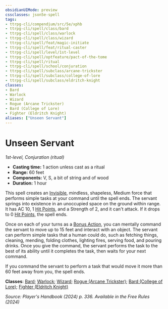 ```yaml
---
obsidianUIMode: preview
cssclasses: json5e-spell
tags:
- ttrpg-cli/compendium/src/5e/xphb
- ttrpg-cli/spell/class/bard
- ttrpg-cli/spell/class/warlock
- ttrpg-cli/spell/class/wizard
- ttrpg-cli/spell/feat/magic-initiate
- ttrpg-cli/spell/feat/ritual-caster
- ttrpg-cli/spell/level/1st-level
- ttrpg-cli/spell/optfeature/pact-of-the-tome
- ttrpg-cli/spell/ritual
- ttrpg-cli/spell/school/conjuration
- ttrpg-cli/spell/subclass/arcane-trickster
- ttrpg-cli/spell/subclass/college-of-lore
- ttrpg-cli/spell/subclass/eldritch-knight
classes:
- Bard
- Warlock
- Wizard
- Rogue (Arcane Trickster)
- Bard (College of Lore)
- Fighter (Eldritch Knight)
aliases: ["Unseen Servant"]
---
```

# Unseen Servant
*1st-level, Conjuration (ritual)*  


- **Casting time:** 1 action unless cast as a ritual
- **Range:** 60 feet
- **Components:** V, S, a bit of string and of wood
- **Duration:** 1 hour

This spell creates an [Invisible](3-Mechanics/CLI/rules/conditions.md#Invisible), mindless, shapeless, Medium force that performs simple tasks at your command until the spell ends. The servant springs into existence in an unoccupied space on the ground within range. It has AC 10, 1 [Hit Points](3-Mechanics/CLI/rules/variant-rules/hit-points-xphb.md), and a Strength of 2, and it can't attack. If it drops to 0 [Hit Points](3-Mechanics/CLI/rules/variant-rules/hit-points-xphb.md), the spell ends.

Once on each of your turns as a [Bonus Action](3-Mechanics/CLI/rules/variant-rules/bonus-action-xphb.md), you can mentally command the servant to move up to 15 feet and interact with an object. The servant can perform simple tasks that a human could do, such as fetching things, cleaning, mending, folding clothes, lighting fires, serving food, and pouring drinks. Once you give the command, the servant performs the task to the best of its ability until it completes the task, then waits for your next command.

If you command the servant to perform a task that would move it more than 60 feet away from you, the spell ends.

**Classes**: [Bard](list-spells-classes-bard); [Warlock](list-spells-classes-warlock); [Wizard](list-spells-classes-wizard); [Rogue (Arcane Trickster)](list-spells-classes-rogue-xphb-arcane-trickster-xphb); [Bard (College of Lore)](list-spells-classes-bard-xphb-college-of-lore-xphb); [Fighter (Eldritch Knight)](list-spells-classes-fighter-xphb-eldritch-knight-xphb)

*Source: Player's Handbook (2024) p. 336. Available in the Free Rules (2024)*